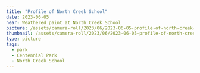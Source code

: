 ```yaml
---
title: "Profile of North Creek School"
date: 2023-06-05
near: Weathered paint at North Creek School
picture: /assets/camera-roll/2023/06/2023-06-05-profile-of-north-creek-school/20230605_002920208_iOS.jpg
thumbnail: /assets/camera-roll/2023/06/2023-06-05-profile-of-north-creek-school/20230605_002920208_iOS-thumbnail.jpg
type: picture
tags:
  - park
  - Centennial Park
  - North Creek School
---
```

